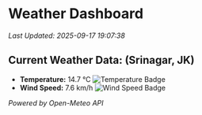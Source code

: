 
# Weather Dashboard

_Last Updated: 2025-09-17 19:07:38_

## Current Weather Data: (Srinagar, JK)
- **Temperature:** 14.7 °C ![Temperature Badge](https://img.shields.io/badge/Temperature-Low%20Temp-blue)
- **Wind Speed:** 7.6 km/h ![Wind Speed Badge](https://img.shields.io/badge/Wind%20Speed-Light%20Wind-blue)

*Powered by Open-Meteo API*
